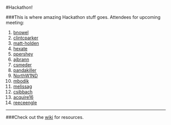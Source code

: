 #Hackathon!
 
###This is where amazing Hackathon stuff goes.
Attendees for upcoming meeting:

1. [bnowel](/bnowel)
1. [clintcparker](/clintcparker)
1. [matt-holden](/matt-holden)
1. [hexate](/hexate)
1. [ppershey](/ppershey)
1. [ajbrann](/ajbrann)
1. [csmeder](/csmeder)
1. [pandakiller](/pandakiller)
1. [NorthW1ND](/NorthW1ND)
1. [mbodik](/mbodik)
1. [melissag](/melissag)
1. [csibbach](/csibbach) 
1. [acquire16](/acquire16)
1. [reeceengle](/reeceengle)

------------------------------

###Check out the [wiki](/bnowel/Hackathon/wiki) for resources.
